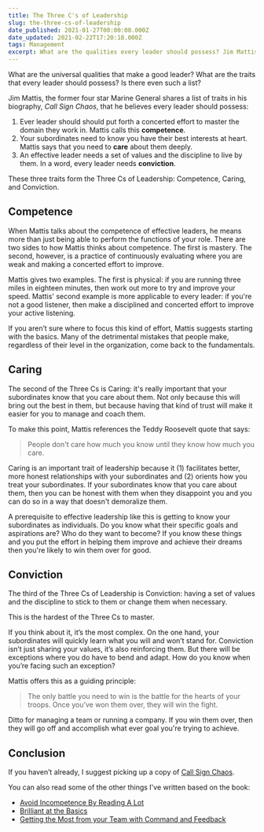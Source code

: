 ```yaml
---
title: The Three C's of Leadership
slug: the-three-cs-of-leadership
date_published: 2021-01-27T00:00:00.000Z
date_updated: 2021-02-22T17:20:18.000Z
tags: Management
excerpt: What are the qualities every leader should possess? Jim Mattis' answer is competence, caring, and conviction.
---
```


What are the universal qualities that make a good leader? What are the traits that every leader should possess? Is there even such a list?

Jim Mattis, the former four star Marine General shares a list of traits in his biography, *Call Sign Chaos*, that he believes every leader should possess:

1. Ever leader should should put forth a concerted effort to master the domain they work in. Mattis calls this **competence**.
2. Your subordinates need to know you have their best interests at heart. Mattis says that you need to **care** about them deeply.
3. An effective leader needs a set of values and the discipline to live by them. In a word, every leader needs **conviction**.

These three traits form the Three Cs of Leadership: Competence, Caring, and Conviction.

## Competence

When Mattis talks about the competence of effective leaders, he means more than just being able to perform the functions of your role. There are two sides to how Mattis thinks about competence. The first is mastery. The second, however, is a practice of continuously evaluating where you are weak and making a concerted effort to improve.

Mattis gives two examples. The first is physical: if you are running three miles in eighteen minutes, then work out more to try and improve your speed. Mattis' second example is more applicable to every leader: if you're not a good listener, then make a disciplined and concerted effort to improve your active listening.

If you aren’t sure where to focus this kind of effort, Mattis suggests starting with the basics. Many of the detrimental mistakes that people make, regardless of their level in the organization, come back to the fundamentals.

## Caring

The second of the Three Cs is Caring: it's really important that your subordinates know that you care about them. Not only because this will bring out the best in them, but because having that kind of trust will make it easier for you to manage and coach them.

To make this point, Mattis references the Teddy Roosevelt quote that says:

> People don't care how much you know until they know how much you care.

Caring is an important trait of leadership because it (1) facilitates better, more honest relationships with your subordinates and (2) orients how you treat your subordinates. If your subordinates know that you care about them, then you can be honest with them when they disappoint you and you can do so in a way that doesn't demoralize them.

A prerequisite to effective leadership like this is getting to know your subordinates as individuals. Do you know what their specific goals and aspirations are? Who do they want to become? If you know these things and you put the effort in helping them improve and achieve their dreams then you're likely to win them over for good.

## Conviction

The third of the Three Cs of Leadership is Conviction: having a set of values and the discipline to stick to them or change them when necessary.

This is the hardest of the Three Cs to master.

If you think about it, it’s the most complex. On the one hand, your subordinates will quickly learn what you will and won’t stand for. Conviction isn’t just sharing your values, it’s also reinforcing them. But there will be exceptions where you do have to bend and adapt. How do you know when you’re facing such an exception?

Mattis offers this as a guiding principle:

> The only battle you need to win is the battle for the hearts of your troops. Once you’ve won them over, they will win the fight.

Ditto for managing a team or running a company. If you win them over, then they will go off and accomplish what ever goal you're trying to achieve.

## Conclusion

If you haven’t already, I suggest picking up a copy of [Call Sign Chaos](https://www.amazon.com/Call-Sign-Chaos-Learning-Lead-ebook/dp/B07SBRFVNH/).

You can also read some of the other things I've written based on the book:

- [Avoid Incompetence By Reading A Lot](http://localhost:8000/avoid-incompetence-by-reading-a-lot)
- [Brilliant at the Basics](http://localhost:8000/brilliant-at-the-basics)
- [Getting the Most from your Team with Command and Feedback](http://localhost:8000/command-and-feedback)
